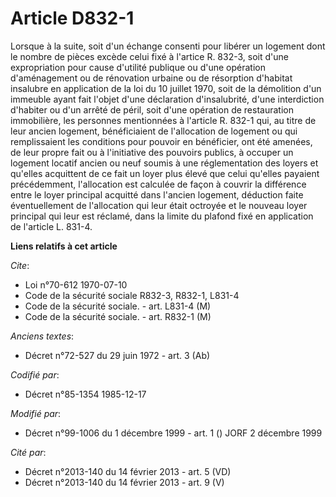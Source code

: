# Article D832-1

Lorsque à la suite, soit d'un échange consenti pour libérer un logement dont le nombre de pièces excède celui fixé à l'artice
R. 832-3, soit d'une expropriation pour cause d'utilité publique ou d'une opération d'aménagement ou de rénovation urbaine ou
de résorption d'habitat insalubre en application de la loi du 10 juillet 1970, soit de la démolition d'un immeuble ayant fait
l'objet d'une déclaration d'insalubrité, d'une interdiction d'habiter ou d'un arrêté de péril, soit d'une opération de
restauration immobilière, les personnes mentionnées à l'article R. 832-1 qui, au titre de leur ancien logement, bénéficiaient
de l'allocation de logement ou qui remplissaient les conditions pour pouvoir en bénéficier, ont été amenées, de leur propre
fait ou à l'initiative des pouvoirs publics, à occuper un logement locatif ancien ou neuf soumis à une réglementation des
loyers et qu'elles acquittent de ce fait un loyer plus élevé que celui qu'elles payaient précédemment, l'allocation est
calculée de façon à couvrir la différence entre le loyer principal acquitté dans l'ancien logement, déduction faite
éventuellement de l'allocation qui leur était octroyée et le nouveau loyer principal qui leur est réclamé, dans la limite du
plafond fixé en application de l'article L. 831-4.

**Liens relatifs à cet article**

_Cite_:

  - Loi n°70-612 1970-07-10
  - Code de la sécurité sociale R832-3, R832-1, L831-4
  - Code de la sécurité sociale. - art. L831-4 (M)
  - Code de la sécurité sociale. - art. R832-1 (M)

_Anciens textes_:

  - Décret n°72-527 du 29 juin 1972 - art. 3 (Ab)

_Codifié par_:

  - Décret n°85-1354 1985-12-17

_Modifié par_:

  - Décret n°99-1006 du 1 décembre 1999 - art. 1 () JORF 2 décembre 1999

_Cité par_:

  - Décret n°2013-140 du 14 février 2013 - art. 5 (VD)
  - Décret n°2013-140 du 14 février 2013 - art. 9 (V)
